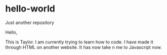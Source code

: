 # hello-world
Just another repository

Hello,

This is Taylor. I am currently trying to learn how to code.
I have made it through HTML on another website.
It has now take n me to Javascript now.
